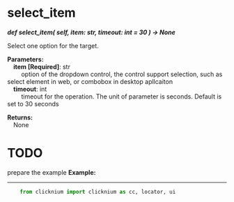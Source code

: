 # select_item
***def select_item(
        self,
        item: str,
        timeout: int = 30
    ) -> None***  

Select one option for the target.

**Parameters:**  
    &emsp;**item [Required]**: str   
        &emsp;&emsp; option of the dropdown control, the control support selection, such as select element in web, or combobox in desktop apllcaiton  
    &emsp;**timeout**: int  
        &emsp;&emsp; timeout for the operation. The unit of parameter is seconds. Default is set to 30 seconds   

**Returns:**  
    &emsp;None

# TODO 
prepare the example
**Example:**
***
```python
    from clicknium import clicknium as cc, locator, ui

```